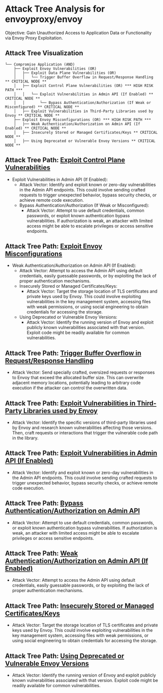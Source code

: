 # Attack Tree Analysis for envoyproxy/envoy

Objective: Gain Unauthorized Access to Application Data or Functionality via Envoy Proxy Exploitation.

## Attack Tree Visualization

```
└── Compromise Application (AND)
    ├── Exploit Envoy Vulnerabilities (OR)
    │   ├── Exploit Data Plane Vulnerabilities (OR)
    │   │   └── Trigger Buffer Overflow in Request/Response Handling ** CRITICAL NODE **
    │   ├── Exploit Control Plane Vulnerabilities (OR) *** HIGH RISK PATH ***
    │   │   └── Exploit Vulnerabilities in Admin API (If Enabled) ** CRITICAL NODE **
    │   │       └── Bypass Authentication/Authorization (If Weak or Misconfigured) ** CRITICAL NODE **
    │   ├── Exploit Vulnerabilities in Third-Party Libraries used by Envoy ** CRITICAL NODE **
    ├── Exploit Envoy Misconfigurations (OR) *** HIGH RISK PATH ***
    │   ├── Weak Authentication/Authorization on Admin API (If Enabled) ** CRITICAL NODE **
    │   ├── Insecurely Stored or Managed Certificates/Keys ** CRITICAL NODE **
    │   ├── Using Deprecated or Vulnerable Envoy Versions ** CRITICAL NODE **
```


## Attack Tree Path: [Exploit Control Plane Vulnerabilities](./attack_tree_paths/exploit_control_plane_vulnerabilities.md)

* Exploit Vulnerabilities in Admin API (If Enabled):
    * Attack Vector: Identify and exploit known or zero-day vulnerabilities in the Admin API endpoints. This could involve sending crafted requests to trigger unexpected behavior, bypass security checks, or achieve remote code execution.
    * Bypass Authentication/Authorization (If Weak or Misconfigured):
        * Attack Vector: Attempt to use default credentials, common passwords, or exploit known authentication bypass vulnerabilities. If authorization is weak, an attacker with limited access might be able to escalate privileges or access sensitive endpoints.

## Attack Tree Path: [Exploit Envoy Misconfigurations](./attack_tree_paths/exploit_envoy_misconfigurations.md)

* Weak Authentication/Authorization on Admin API (If Enabled):
    * Attack Vector: Attempt to access the Admin API using default credentials, easily guessable passwords, or by exploiting the lack of proper authentication mechanisms.
    * Insecurely Stored or Managed Certificates/Keys:
        * Attack Vector: Target the storage location of TLS certificates and private keys used by Envoy. This could involve exploiting vulnerabilities in the key management system, accessing files with weak permissions, or using social engineering to obtain credentials for accessing the storage.
    * Using Deprecated or Vulnerable Envoy Versions:
        * Attack Vector: Identify the running version of Envoy and exploit publicly known vulnerabilities associated with that version. Exploit code might be readily available for common vulnerabilities.

## Attack Tree Path: [Trigger Buffer Overflow in Request/Response Handling](./attack_tree_paths/trigger_buffer_overflow_in_requestresponse_handling.md)

* Attack Vector: Send specially crafted, oversized requests or responses to Envoy that exceed the allocated buffer size. This can overwrite adjacent memory locations, potentially leading to arbitrary code execution if the attacker can control the overwritten data.

## Attack Tree Path: [Exploit Vulnerabilities in Third-Party Libraries used by Envoy](./attack_tree_paths/exploit_vulnerabilities_in_third-party_libraries_used_by_envoy.md)

* Attack Vector: Identify the specific versions of third-party libraries used by Envoy and research known vulnerabilities affecting those versions. Then, craft requests or interactions that trigger the vulnerable code path in the library.

## Attack Tree Path: [Exploit Vulnerabilities in Admin API (If Enabled)](./attack_tree_paths/exploit_vulnerabilities_in_admin_api__if_enabled_.md)

* Attack Vector: Identify and exploit known or zero-day vulnerabilities in the Admin API endpoints. This could involve sending crafted requests to trigger unexpected behavior, bypass security checks, or achieve remote code execution.

## Attack Tree Path: [Bypass Authentication/Authorization on Admin API](./attack_tree_paths/bypass_authenticationauthorization_on_admin_api.md)

* Attack Vector: Attempt to use default credentials, common passwords, or exploit known authentication bypass vulnerabilities. If authorization is weak, an attacker with limited access might be able to escalate privileges or access sensitive endpoints.

## Attack Tree Path: [Weak Authentication/Authorization on Admin API (If Enabled)](./attack_tree_paths/weak_authenticationauthorization_on_admin_api__if_enabled_.md)

* Attack Vector: Attempt to access the Admin API using default credentials, easily guessable passwords, or by exploiting the lack of proper authentication mechanisms.

## Attack Tree Path: [Insecurely Stored or Managed Certificates/Keys](./attack_tree_paths/insecurely_stored_or_managed_certificateskeys.md)

* Attack Vector: Target the storage location of TLS certificates and private keys used by Envoy. This could involve exploiting vulnerabilities in the key management system, accessing files with weak permissions, or using social engineering to obtain credentials for accessing the storage.

## Attack Tree Path: [Using Deprecated or Vulnerable Envoy Versions](./attack_tree_paths/using_deprecated_or_vulnerable_envoy_versions.md)

* Attack Vector: Identify the running version of Envoy and exploit publicly known vulnerabilities associated with that version. Exploit code might be readily available for common vulnerabilities.

